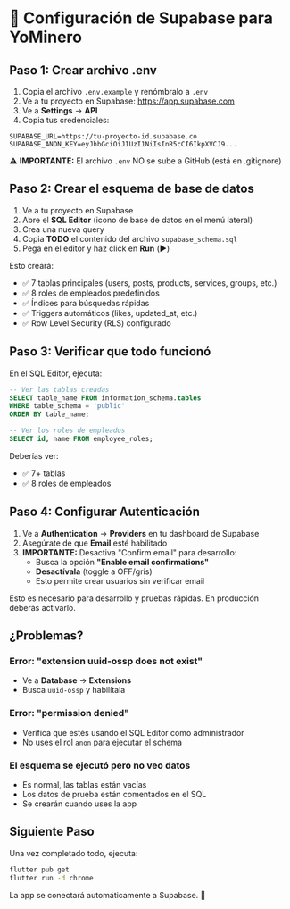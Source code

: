 # 🚀 Configuración de Supabase para YoMinero

## Paso 1: Crear archivo .env

1. Copia el archivo `.env.example` y renómbralo a `.env`
2. Ve a tu proyecto en Supabase: https://app.supabase.com
3. Ve a **Settings** → **API**
4. Copia tus credenciales:

```env
SUPABASE_URL=https://tu-proyecto-id.supabase.co
SUPABASE_ANON_KEY=eyJhbGciOiJIUzI1NiIsInR5cCI6IkpXVCJ9...
```

⚠️ **IMPORTANTE:** El archivo `.env` NO se sube a GitHub (está en .gitignore)

## Paso 2: Crear el esquema de base de datos

1. Ve a tu proyecto en Supabase
2. Abre el **SQL Editor** (icono de base de datos en el menú lateral)
3. Crea una nueva query
4. Copia **TODO** el contenido del archivo `supabase_schema.sql`
5. Pega en el editor y haz click en **Run** (▶️)

Esto creará:
- ✅ 7 tablas principales (users, posts, products, services, groups, etc.)
- ✅ 8 roles de empleados predefinidos
- ✅ Índices para búsquedas rápidas
- ✅ Triggers automáticos (likes, updated_at, etc.)
- ✅ Row Level Security (RLS) configurado

## Paso 3: Verificar que todo funcionó

En el SQL Editor, ejecuta:

```sql
-- Ver las tablas creadas
SELECT table_name FROM information_schema.tables 
WHERE table_schema = 'public' 
ORDER BY table_name;

-- Ver los roles de empleados
SELECT id, name FROM employee_roles;
```

Deberías ver:
- ✅ 7+ tablas
- ✅ 8 roles de empleados

## Paso 4: Configurar Autenticación

1. Ve a **Authentication** → **Providers** en tu dashboard de Supabase
2. Asegúrate de que **Email** esté habilitado
3. **IMPORTANTE:** Desactiva "Confirm email" para desarrollo:
   - Busca la opción **"Enable email confirmations"**
   - **Desactívala** (toggle a OFF/gris)
   - Esto permite crear usuarios sin verificar email

Esto es necesario para desarrollo y pruebas rápidas. En producción deberás activarlo.

## ¿Problemas?

### Error: "extension uuid-ossp does not exist"
- Ve a **Database** → **Extensions**
- Busca `uuid-ossp` y habilítala

### Error: "permission denied"
- Verifica que estés usando el SQL Editor como administrador
- No uses el rol `anon` para ejecutar el schema

### El esquema se ejecutó pero no veo datos
- Es normal, las tablas están vacías
- Los datos de prueba están comentados en el SQL
- Se crearán cuando uses la app

## Siguiente Paso

Una vez completado todo, ejecuta:

```bash
flutter pub get
flutter run -d chrome
```

La app se conectará automáticamente a Supabase. 🎉
